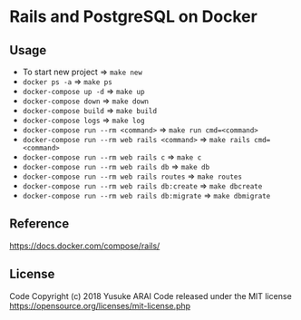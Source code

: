 # Rails and PostgreSQL on Docker

## Usage

* To start new project => `make new`
* `docker ps -a` => `make ps`
* `docker-compose up -d` => `make up`
* `docker-compose down` => `make down`
* `docker-compose build` => `make build`
* `docker-compose logs` => `make log`
* `docker-compose run --rm <command>` => `make run cmd=<command>`
* `docker-compose run --rm web rails <command>` => `make rails cmd=<command>`
* `docker-compose run --rm web rails c` => `make c`
* `docker-compose run --rm web rails db` => `make db`
* `docker-compose run --rm web rails routes` => `make routes`
* `docker-compose run --rm web rails db:create` => `make dbcreate`
* `docker-compose run --rm web rails db:migrate` => `make dbmigrate`

## Reference
https://docs.docker.com/compose/rails/

## License
Code Copyright (c) 2018 Yusuke ARAI
Code released under the MIT license
https://opensource.org/licenses/mit-license.php
